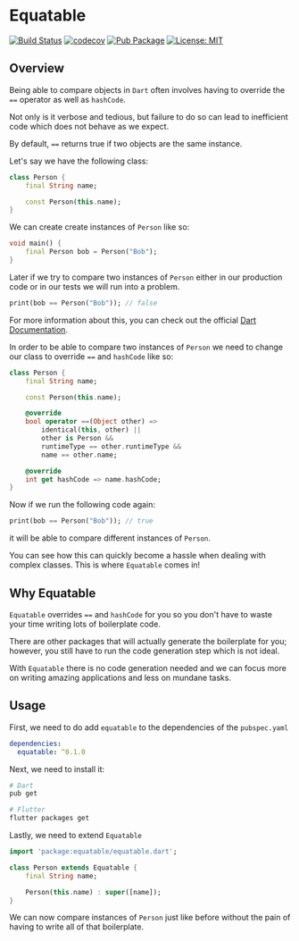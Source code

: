 # Equatable

[![Build Status](https://travis-ci.org/felangel/equatable.svg?branch=master)](https://travis-ci.org/felangel/equatable)
[![codecov](https://codecov.io/gh/felangel/equatable/branch/master/graph/badge.svg)](https://codecov.io/gh/felangel/equatable)
[![Pub Package](https://img.shields.io/pub/v/equatable.svg)](https://pub.dartlang.org/packages/equatable)
[![License: MIT](https://img.shields.io/badge/License-MIT-blue.svg)](https://opensource.org/licenses/MIT)

## Overview

Being able to compare objects in `Dart` often involves having to override the `==` operator as well as `hashCode`.

Not only is it verbose and tedious, but failure to do so can lead to inefficient code which does not behave as we expect.

By default, `==` returns true if two objects are the same instance.

Let's say we have the following class:

```dart
class Person {
    final String name;

    const Person(this.name);
}
```

We can create create instances of `Person` like so:

```dart
void main() {
    final Person bob = Person("Bob");
}
```

Later if we try to compare two instances of `Person` either in our production code or in our tests we will run into a problem.

```dart
print(bob == Person("Bob")); // false
```

For more information about this, you can check out the official [Dart Documentation](https://www.dartlang.org/guides/language/effective-dart/design#equality).

In order to be able to compare two instances of `Person` we need to change our class to override `==` and `hashCode` like so:

```dart
class Person {
    final String name;

    const Person(this.name);

    @override
    bool operator ==(Object other) =>
        identical(this, other) ||
        other is Person &&
        runtimeType == other.runtimeType &&
        name == other.name;

    @override
    int get hashCode => name.hashCode;
}
```

Now if we run the following code again:

```dart
print(bob == Person("Bob")); // true
```

it will be able to compare different instances of `Person`.

You can see how this can quickly become a hassle when dealing with complex classes. This is where `Equatable` comes in!

## Why Equatable

`Equatable` overrides `==` and `hashCode` for you so you don't have to waste your time writing lots of boilerplate code.

There are other packages that will actually generate the boilerplate for you; however, you still have to run the code generation step which is not ideal.

With `Equatable` there is no code generation needed and we can focus more on writing amazing applications and less on mundane tasks.

## Usage

First, we need to do add `equatable` to the dependencies of the `pubspec.yaml`

```yaml
dependencies:
  equatable: ^0.1.0
```

Next, we need to install it:

```sh
# Dart
pub get

# Flutter
flutter packages get
```

Lastly, we need to extend `Equatable`

```dart
import 'package:equatable/equatable.dart';

class Person extends Equatable {
    final String name;

    Person(this.name) : super([name]);
}
```

We can now compare instances of `Person` just like before without the pain of having to write all of that boilerplate.
